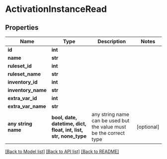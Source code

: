 # ActivationInstanceRead


## Properties
Name | Type | Description | Notes
------------ | ------------- | ------------- | -------------
**id** | **int** |  |
**name** | **str** |  |
**ruleset_id** | **int** |  |
**ruleset_name** | **str** |  |
**inventory_id** | **int** |  |
**inventory_name** | **str** |  |
**extra_var_id** | **int** |  |
**extra_var_name** | **str** |  |
**any string name** | **bool, date, datetime, dict, float, int, list, str, none_type** | any string name can be used but the value must be the correct type | [optional]

[[Back to Model list]](../README.md#documentation-for-models) [[Back to API list]](../README.md#documentation-for-api-endpoints) [[Back to README]](../README.md)
